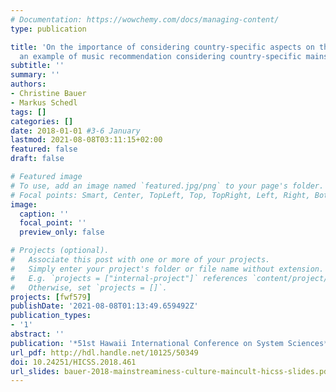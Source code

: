 ```yaml
---
# Documentation: https://wowchemy.com/docs/managing-content/
type: publication

title: 'On the importance of considering country-specific aspects on the online-market:
  an example of music recommendation considering country-specific mainstream'
subtitle: ''
summary: ''
authors:
- Christine Bauer
- Markus Schedl
tags: []
categories: []
date: 2018-01-01 #3-6 January
lastmod: 2021-08-08T03:11:15+02:00
featured: false
draft: false

# Featured image
# To use, add an image named `featured.jpg/png` to your page's folder.
# Focal points: Smart, Center, TopLeft, Top, TopRight, Left, Right, BottomLeft, Bottom, BottomRight.
image:
  caption: ''
  focal_point: ''
  preview_only: false

# Projects (optional).
#   Associate this post with one or more of your projects.
#   Simply enter your project's folder or file name without extension.
#   E.g. `projects = ["internal-project"]` references `content/project/deep-learning/index.md`.
#   Otherwise, set `projects = []`.
projects: [fwf579]
publishDate: '2021-08-08T01:13:49.659492Z'
publication_types:
- '1'
abstract: ''
publication: '*51st Hawaii International Conference on System Sciences*'
url_pdf: http://hdl.handle.net/10125/50349
doi: 10.24251/HICSS.2018.461
url_slides: bauer-2018-mainstreaminess-culture-maincult-hicss-slides.pdf
---
```

